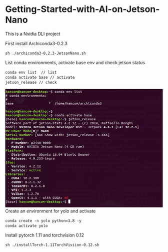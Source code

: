 # Getting-Started-with-AI-on-Jetson-Nano

This is a Nvidia DLI project 

First install Archiconda3-0.2.3 
```
sh ./archiconda3-0.2.3-JetsonNano.sh
```
List conda environments, activate base env and check jetson status
```
conda env list  // list
conda activate base // activate
jetson_release // check
```
![jetson environment](./imgs/jetson_env_result.PNG)
Create an environment for yolo and activate
```
conda create -n yolo python=3.8 -y
conda activate yolo
```


Install pytorch 1.11 and torchvision 0.12
```
sh ./installTorch-1.11TorchVisiion-0.12.sh
```